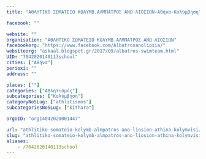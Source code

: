```yaml
---
title: "ΑΘΛΗΤΙΚΟ ΣΩΜΑΤΕΙΟ ΚΟΛΥΜΒ.ΑΛΜΠΑΤΡΟΣ ΑΝΩ ΛΙΟΣΙΩΝ-Αθήνα-Κολύμβηση"

facebook: ""

website: ""
organisation: "ΑΘΛΗΤΙΚΟ ΣΩΜΑΤΕΙΟ ΚΟΛΥΜΒ.ΑΛΜΠΑΤΡΟΣ ΑΝΩ ΛΙΟΣΙΩΝ"
facebookorg: "https://www.facebook.com/Albatrosanoliosia/"
websiteorg: "askaal.blogspot.gr/2017/09/albatros-swimteam.html"
UID: "7042020140113school"
cities: ["Αθήνα"]
perioxi: ""
address: ""

places: [""]
categories: ["Αθλητισμός"]
subcategories: ["Κολύμβηση"]
categoryNoSLug: ["athlitismos"]
subcategoriesNoSLug: ["kithara"]

orgUID: "org14042020001447"

url: "athlitiko-somateio-kolymb-almpatros-ano-liosion-athina-kolymvisi/athina"
slug: "athlitiko-somateio-kolymb-almpatros-ano-liosion-athina-kolymvisi"
aliases:
    - /7042020140113school
---
```





